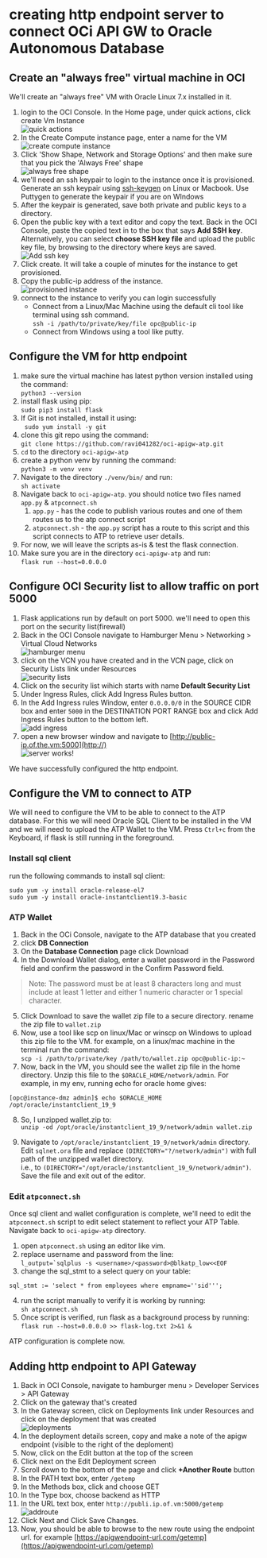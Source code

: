 # creating http endpoint server to connect OCi API GW to Oracle Autonomous Database
## Create an "always free" virtual machine in OCI
We'll create an "always free" VM with Oracle Linux 7.x installed in it.
1. login to the OCI Console. In the Home page, under quick actions, click create Vm Instance
<br>![quick actions](./screenshots/quickactions.jpg)
2. In the Create Compute instance page, enter a name for the VM
<br>![create compute instance](./screenshots/createcompute.jpg)
3. Click 'Show Shape, Network and Storage Options' and then make sure that you pick the 'Always Free' shape
<br>![always free shape](./screenshots/alwaysfree.jpg)
4. we'll need an ssh keypair to login to the instance once it is provisioned. Generate an ssh keypair using [ssh-keygen](https://www.ssh.com/ssh/keygen/) on Linux or Macbook. Use Puttygen to generate the keypair if you are on WIndows
5. After the keypair is generated, save both private and public keys to a directory.
6. Open the public key with a text editor and copy the text. Back in the OCI Console, paste the copied text in to the box that says **Add SSH key**. Alternatively, you can select **choose SSH key file** and upload the public key file, by browsing to the directory where keys are saved.
<br>![Add ssh key](./screenshots/sshkey.jpg)
7. Click create. It will take a couple of minutes for the instance to get provisioned.
8. Copy the public-ip address of the instance. 
<br>![provisioned instance](./screenshots/runninginstance.jpg)
9. connect to the instance to verify you can login successfully
   * Connect from a Linux/Mac Machine using the default cli tool like terminal using ssh command.
   <br>`ssh -i /path/to/private/key/file opc@public-ip`
   * Connect from Windows using a tool like putty.

## Configure the VM for http endpoint
1. make sure the virtual machine has latest python version installed using the command:
<br>`python3 --version`
1. install flask using pip:
<br> `sudo pip3 install flask`
1. If Git is not installed, install it using:<br> ` sudo yum install -y git`
1. clone this git repo using the command:
<br>`git clone https://github.com/ravi041282/oci-apigw-atp.git`
1. `cd` to the directory `oci-apigw-atp`
1. create a python venv by running the command:
<br> `python3 -m venv venv`
1. Navigate to the directory `./venv/bin/` and run: <br>`sh activate`
1. Navigate back to `oci-apigw-atp`. you should notice two files named `app.py` & `atpconnect.sh`
   1. `app.py` - has the code to publish various routes and one of them routes us to the atp connect script
   1. `atpconnect.sh` - the `app.py` script has a route to this script and this script connects to ATP to retrieve user details.
1. For now, we will leave the scripts as-is & test the flask connection.
1. Make sure you are in the directory `oci-apigw-atp` and run: <br>`flask run --host=0.0.0.0`

## Configure OCI Security list to allow traffic on port 5000
1. Flask applications run by default on port 5000. we'll need to open this port on the security list(firewall)
1. Back in the OCI Console navigate to Hamburger Menu > Networking > Virtual Cloud Networks
<br>![hamburger menu](./screenshots/hamburger.JPG)
1. click on the VCN you have created and in the VCN page, click on Security Lists link under Resources
<br>![security lists](./screenshots/securitylists.JPG)
1. Click on the security list wihich starts with name **Default Security List**
1. Under Ingress Rules, click Add Ingress Rules button.
1. In the Add Ingress rules Window, enter `0.0.0.0/0` in the SOURCE CIDR box and enter `5000` in the DESTINATION PORT RANGE box and click Add Ingress Rules button to the bottom left.
<br>![add ingress](./screenshots/addingress.JPG)
1. open a new browser window and navigate to [http://public-ip.of.the.vm:5000](http://)
<br>![server works!](./screenshots/serverworks.JPG)

We have successfully configured the http endpoint.

## Configure the VM to connect to ATP
We will need to configure the VM to be able to connect to the ATP database. For this we will need Oracle SQL Client to be installed in the VM and we will need to upload the ATP Wallet to the VM. Press `Ctrl+c` from the Keyboard, if flask is still running in the foreground.
### Install sql client
run the following commands to install sql client:
```
sudo yum -y install oracle-release-el7
sudo yum -y install oracle-instantclient19.3-basic
```
### ATP Wallet
1. Back in the OCi Console, navigate to the ATP database that you created
1. click **DB Connection**
1. On the **Database Connection** page click Download
1. In the Download Wallet dialog, enter a wallet password in the Password field and confirm the password in the Confirm Password field. 
> Note: The password must be at least 8 characters long and must include at least 1 letter and either 1 numeric character or 1 special character.
5. Click Download to save the wallet zip file to a secure directory. rename the zip file to `wallet.zip`
6. Now, use a tool like scp on linux/Mac or winscp on Windows to upload this zip file to the VM. for example, on a linux/mac machine in the terminal run the command:<br>
`scp -i /path/to/private/key /path/to/wallet.zip opc@public-ip:~` 
7. Now, back in the VM, you should see the wallet zip file in the home directory. Unzip this file to the `$ORACLE_HOME/network/admin`. For example, in my env, running echo for oracle home gives:
```
[opc@instance-dmz admin]$ echo $ORACLE_HOME
/opt/oracle/instantclient_19_9
``` 
8. So, I unzipped wallet.zip to: <br>
`unzip -od /opt/oracle/instantclient_19_9/network/admin wallet.zip`

9. Navigate to `/opt/oracle/instantclient_19_9/network/admin` directory. Edit `sqlnet.ora` file and replace `(DIRECTORY="?/network/admin")` with full path of the unzipped wallet directory.<br>
i.e., to `(DIRECTORY="/opt/oracle/instantclient_19_9/network/admin")`. Save the file and exit out of the editor.

### Edit `atpconnect.sh`
Once sql client and wallet configuration is complete, we'll need to edit the `atpconnect.sh` script to edit select statement to reflect your ATP Table. Navigate back to `oci-apigw-atp` directory.
1. open `atpconnect.sh` using an editor like vim.
1. replace username and password from the line:<br>
```l_output=`sqlplus -s <username>/<password>@blkatp_low<<EOF```
1. change the sql_stmt to a select query on your table:<br>
```
sql_stmt := 'select * from employees where empname=''sid''';
```
4. run the script manually to verify it is working by running:<br> `sh atpconnect.sh`
5. Once script is verified, run flask as a background process by running:
<br> `flask run --host=0.0.0.0 >> flask-log.txt 2>&1 &`

ATP configuration is complete now. 
## Adding http endpoint to API Gateway
1. Back in OCI Console, navigate to hamburger menu > Developer Services > API Gateway
2. Click on the gateway that's created
3. In the Gateway screen, click on Deployments link under Resources and click on the deployment that was created
<br>![deployments](./screenshots/deployments.JPG)
4. In the deployment details screen, copy and make a note of the apigw endpoint (visible to the right of the deploment) 
5. Now, click on the Edit button at the top of the screen
5. Click next on the Edit Deployment screen
6. Scroll down to the bottom of the page and click **+Another Route** button
7. In the PATH text box, enter `/getemp`
8. In the Methods box, click and choose GET
9. In the Type box, choose backend as HTTP
10. In the URL text box, enter `http://publi.ip.of.vm:5000/getemp`
<br> ![addroute](./screenshots/route.JPG)
11. Click Next and Click Save Changes.
12. Now, you should be able to browse to the new route using the endpoint url. for example [https://apigwendpoint-url.com/getemp](https://apigwendpoint-url.com/getemp)















